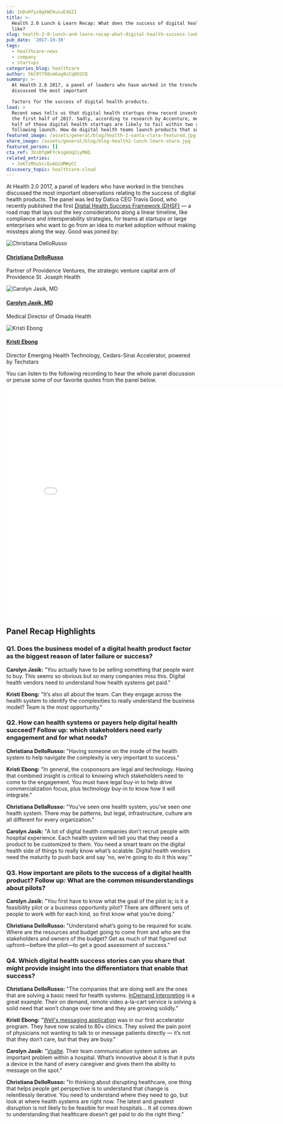 ```yaml
---
id: 1nDvHfyz8gkWCKuiuE4G2I
title: >-
  Health 2.0 Lunch & Learn Recap: What does the success of digital health look
  like?
slug: health-2-0-lunch-and-learn-recap-what-digital-health-success-look-like
pub_date: '2017-10-30'
tags:
  - healthcare-news
  - company
  - startups
categories_blog: healthcare
author: 5kC0Y798vm6ag8sCq0O2CQ
summary: >-
  At Health 2.0 2017, a panel of leaders who have worked in the trenches
  discussed the most important

  factors for the success of digital health products.
lead: >
  Recent news tells us that digital health startups drew record investments in
  the first half of 2017. Sadly, according to research by Accenture, more than
  half of those digital health startups are likely to fail within two years
  following launch. How do digital health teams launch products that succeed?
featured_image: /assets/general/blog/health-2-santa-clara-featured.jpg
share_image: /assets/general/blog/blog-health2-lunch-learn-share.jpg
featured_person: []
cta_ref: 3VsDfgWFYcksgkUq2iyMAQ
related_entries:
  - 2eK7zMSuSccEuAGiUMWyCC
discovery_topic: healthcare-cloud
---
```

At Health 2.0 2017, a panel of leaders who have worked in the trenches discussed the most important
observations relating to the success of digital health products. The panel was led by Datica CEO Travis Good, who recently published the first [Digital Health Success Framework (DHSF)](https://datica.com/dhsf/) — a road map that lays out the key considerations along a linear timeline, like compliance and interoperability strategies, for teams at startups or large enterprises who want to go from an idea to market adoption without making missteps along the way. Good was joined by:

<div class="media-object card-person group--sm">
    <div class="media-object-section">
        <img src="/assets/general/blog/1435269688808?f=face&fit=thumb&w=120&fm=jpg&q=60" alt="Christiana DelloRusso" class="avatar avatar--large circle">
    </div>
    <div class="media-object-section main-section align-self-middle">
        <h4 class="person-name"><a href="https://www.linkedin.com/in/christianadellorusso/" title="linkedin page">Christiana DelloRusso</a></h4>
        <p class="person-title">Partner of Providence Ventures, the strategic venture capital arm of Providence St. Joseph Health</p>
    </div>
</div>
<div class="media-object card-person group--sm">
    <div class="media-object-section">
        <img src="/assets/general/blog/DCXrK9hY.jpeg?f=face&fit=thumb&w=120&fm=jpg&q=60" alt="Carolyn Jasik, MD" class="avatar avatar--large circle">
    </div>
    <div class="media-object-section main-section align-self-middle">
        <h4 class="person-name"><a href="https://www.linkedin.com/in/carolyn-bradner-jasik-md-67107b7/" title="linkedin page">Carolyn Jasik, MD</a></h4>
        <p class="person-title">Medical Director of Omada Health</p>
    </div>
</div>
<div class="media-object card-person group--sm">
    <div class="media-object-section">
        <img src="/assets/general/blog/1487276359886?f=face&fit=thumb&w=120&fm=jpg&q=60" alt="Kristi Ebong" class="avatar avatar--large circle">
    </div>
    <div class="media-object-section main-section align-self-middle">
        <h4 class="person-name"><a href="https://www.linkedin.com/in/kebong/" title="linkedin page">Kristi Ebong</a></h4>
        <p class="person-title">Director Emerging Health Technology, Cedars-Sinai Accelerator, powered by Techstars</p>
    </div>
</div>


You can listen to the following recording to hear the whole panel discussion or peruse some of our favorite quotes from the panel below. 

<iframe id="viddler-9e2147e6" src="//www.viddler.com/embed/9e2147e6/?f=1&autoplay=0&player=full&secret=76414807&disablebackwardseek=false&disableseek=false&disableforwardseek=false&make_responsive=true&loop=false&nologo=false&hd=false" width="800" height="600" frameborder="0" scrolling="no" allowfullscreen></iframe>

## Panel Recap Highlights 

### Q1. Does the business model of a digital health product factor as the biggest reason of later failure or success?

**Carolyn Jasik:** "You actually have to be selling something that people want to buy. This seems so obvious but so many companies miss this. Digital health vendors need to understand how health systems get paid."

**Kristi Ebong:** "It’s also all about the team. Can they engage across the health system to identify the complexities to really understand the business model? Team is the most opportunity."

### Q2. How can health systems or payers help digital health succeed? Follow up: which stakeholders need early engagement and for what needs?

**Christiana DelloRusso:** "Having someone on the inside of the health system to help navigate the complexity is very important to success."

**Kristi Ebong:** "In general, the cosponsors are legal and technology. Having that combined insight is critical to knowing which stakeholders need to come to the engagement. You must have legal buy-in to help drive commercialization focus, plus technology buy-in to know how it will integrate."

**Christiana DellaRusso:** "You’ve seen one health system, you’ve seen one health system. There may be patterns, but legal, infrastructure, culture are all different for every organization." 

**Carolyn Jasik:** "A lot of digital health companies don’t recruit people with hospital experience. Each health system will tell you that they need a product to be customized to them. You need a smart team on the digital health side of things to really know what’s scalable. Digital health vendors need the maturity to push back and say 'no, we’re going to do it this way.'"

### Q3. How important are pilots to the success of a digital health product? Follow up: What are the common misunderstandings about pilots?
 
**Carolyn Jasik:** "You first have to know what the goal of the pilot is; is it a feasibility pilot or a business opportunity pilot? There are different sets of people to work with for each kind, so first know what you’re doing."

**Christiana DelloRusso:** "Understand what’s going to be required for scale. Where are the resources and budget going to come from and who are the stakeholders and owners of the budget? Get as much of that figured out upfront—before the pilot—to get a good assessment of success."


### Q4. Which digital health success stories can you share that might provide insight into the differentiators that enable that success? 

**Christiana DelloRusso:** "The companies that are doing well are the ones that are solving a basic need for health systems. [InDemand Interpreting](https://www.indemandinterpreting.com/) is a great example. Their on demand, remote video a-la-cart service is solving a solid need that won’t change over time and they are growing solidly." 

**Kristi Ebong:** "[Well's messaging application](https://wellapp.com/) was in our first accelerator program. They have now scaled to 80+ clinics. They solved the pain point of physicians not wanting to talk to or message patients directly — it’s not that they don’t care, but that they are busy."

**Carolyn Jasik:** "[Voalte](https://www.voalte.com/). Their team communication system solves an important problem within a hospital. What’s innovative about it is that it puts a device in the hand of every caregiver and gives them the ability to message on the spot."

**Christiana DelloRusso:** "In thinking about disrupting healthcare, one thing that helps people get perspective is to understand that change is relentlessly iterative. You need to understand where they need to go, but look at where health systems are right now. The latest and greatest disruption is not likely to be feasible for most hospitals... It all comes down to understanding that healthcare doesn’t get paid to do the right thing."
  